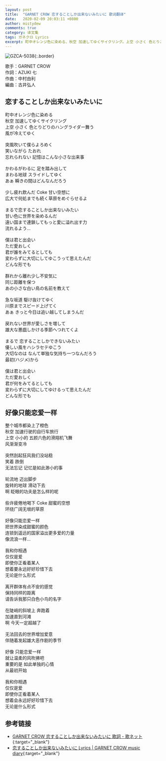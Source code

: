 ```yaml
---
layout: post
title:  "GARNET CROW 恋することしか出来ないみたいに 歌词翻译"
date:   2020-02-09 20:03:11 +0800
author: mistydew
comments: true
category: 译文集
tags: ガネクロ Lyrics
excerpt: 町中オレンジ色に染める、秋空 加速してゆくサイクリング。上空 小さく 色とりどりのハングライダー舞う、風が冷えてゆく。
---
```

![GZCA-5038](https://crowsub.github.io/assets/images/discography/album/GZCA-5038.jpg){:.border}

歌手：GARNET CROW<br>
作詞：AZUKI 七<br>
作曲：中村由利<br>
編曲：古井弘人

<div class="lyric-original">
  <h2>恋することしか出来ないみたいに</h2>
  <p>
    町中オレンジ色に染める<br>
    秋空 加速してゆくサイクリング<br>
    上空 小さく 色とりどりのハングライダー舞う<br>
    風が冷えてゆく<br>
    <br>
    突風吹いて僕らよろめく<br>
    笑いながら たおれ<br>
    忘れられない 記憶はこんな小さな出来事<br>
    <br>
    かわるがわるに 足を踏み出して<br>
    まわる地球 スライドしてゆく<br>
    あぁ 瞬きの間はどんなんだろう<br>
    <br>
    少し疲れ飲んだ Coke 甘い空想に<br>
    広大で何処までも続く草原をめぐらせるよ<br>
    <br>
    まるで恋することしか出来ないみたい<br>
    甘い色に世界を染めるんだ<br>
    遠い国まで連鎖してもっと愛に溢れ出す力<br>
    流れるよう…<br>
    <br>
    僕は君と出会い<br>
    ただ愛おしく<br>
    君が誰をみてるとしても<br>
    変わらずに大切にしてゆこうって思えたんだ<br>
    どんな形でも<br>
    <br>
    群れから離れ少し不安気に<br>
    同じ距離を保つ<br>
    あの小さな白い鳥の名前を教えて<br>
    <br>
    急な坂道 駆け抜けてゆく<br>
    川原までスピード上げてく<br>
    あぁ きっと今日は追い越してしまうんだ<br>
    <br>
    戻れない世界が愛しさを増して<br>
    雄大な悪戯しかける季節へつれてくよ<br>
    <br>
    まるで 恋することしかできないみたい<br>
    優しい風をハシラセテゆこう<br>
    大切なのは なんて単独な気持ち一つなんだろう<br>
    最初(ハジメ)から<br>
    <br>
    僕は君と出会い<br>
    ただ愛おしく<br>
    君が何をみてるとしても<br>
    変わらずに大切にしてゆけるって思えたんだ<br>
    どんな形でも
  </p>
</div>

<div class="lyric-translation">
  <h2>好像只能恋爱一样</h2>
  <p>
    整个城市都染上了橙色<br>
    秋空 加速行驶的自行车旅行<br>
    上空 小小的 五颜六色的滑翔机飞舞<br>
    风渐渐变冷<br>
    <br>
    突然刮起狂风我们没站稳<br>
    笑着 跌倒<br>
    无法忘记 记忆是如此渺小的事<br>
    <br>
    轮流地 迈出脚步<br>
    旋转的地球 滑动下去<br>
    啊 眨眼的功夫是怎么样的呢<br>
    <br>
    些许疲倦地喝下 Coke 甜蜜的空想<br>
    环绕广阔无垠的草原<br>
    <br>
    好像只能恋爱一样<br>
    把世界染成甜蜜的颜色<br>
    连锁到遥远的国家溢出更多爱的力量<br>
    像流浪一样…<br>
    <br>
    我和你相遇<br>
    仅仅是爱<br>
    即使你正看着某人<br>
    想着要永远好好珍惜下去<br>
    无论是什么形式<br>
    <br>
    离开群体有点不安的感觉<br>
    保持同样的距离<br>
    请告诉我那只白色小鸟的名字<br>
    <br>
    在陡峭的斜坡上 奔跑着<br>
    加速直到河滩<br>
    啊 今天一定超越了<br>
    <br>
    无法回去的世界增加爱意<br>
    伴随着发起雄大恶作剧的季节<br>
    <br>
    好像 只能恋爱一样<br>
    就让温柔的风吹拂吧<br>
    重要的是 如此单独的心情<br>
    从最初开始<br>
    <br>
    我和你相遇<br>
    仅仅是爱<br>
    即使你正看着某人<br>
    想着会永远好好珍惜下去<br>
    无论是什么形式
  </p>
</div>

## 参考链接

* [GARNET CROW 恋することしか出来ないみたいに 歌詞 - 歌ネット](https://www.uta-net.com/song/20208){:target="_blank"}
* [恋することしか出来ないみたいに Lyrics \| GARNET CROW music diary](https://crowsub.github.io/lyrics/original/恋することしか出来ないみたいに.html){:target="_blank"}
